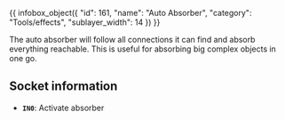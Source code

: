 {{ infobox_object({
	"id": 161,
	"name": "Auto Absorber",
	"category": "Tools/effects",
	"sublayer_width": 14
}) }}

The auto absorber will follow all connections it can find and absorb everything reachable. This is useful for absorbing big complex objects in one go.

## Socket information
- **`IN0`**: Activate absorber
